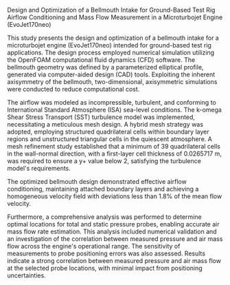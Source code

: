 Design and Optimization of a Bellmouth Intake for Ground-Based Test Rig Airflow Conditioning and Mass Flow Measurement in a Microturbojet Engine (EvoJet170neo)

This study presents the design and optimization of a bellmouth intake for a microturbojet engine (EvoJet170neo) intended for ground-based test rig applications. The design process employed numerical simulation utilizing the OpenFOAM computational fluid dynamics (CFD) software. The bellmouth geometry was defined by a parameterized elliptical profile, generated via computer-aided design (CAD) tools. Exploiting the inherent axisymmetry of the bellmouth, two-dimensional, axisymmetric simulations were conducted to reduce computational cost.

The airflow was modeled as incompressible, turbulent, and conforming to International Standard Atmosphere (ISA) sea-level conditions. The k-omega Shear Stress Transport (SST) turbulence model was implemented, necessitating a meticulous mesh design. A hybrid mesh strategy was adopted, employing structured quadrilateral cells within boundary layer regions and unstructured triangular cells in the quiescent atmosphere. A mesh refinement study established that a minimum of 39 quadrilateral cells in the wall-normal direction, with a first-layer cell thickness of 0.0265717 m, was required to ensure a y+ value below 2, satisfying the turbulence model's requirements.

The optimized bellmouth design demonstrated effective airflow conditioning, maintaining attached boundary layers and achieving a homogeneous velocity field with deviations less than 1.8% of the mean flow velocity.

Furthermore, a comprehensive analysis was performed to determine optimal locations for total and static pressure probes, enabling accurate air mass flow rate estimation. This analysis included numerical validation and an investigation of the correlation between measured pressure and air mass flow across the engine's operational range. The sensitivity of measurements to probe positioning errors was also assessed. Results indicate a strong correlation between measured pressure and air mass flow at the selected probe locations, with minimal impact from positioning uncertainties.

